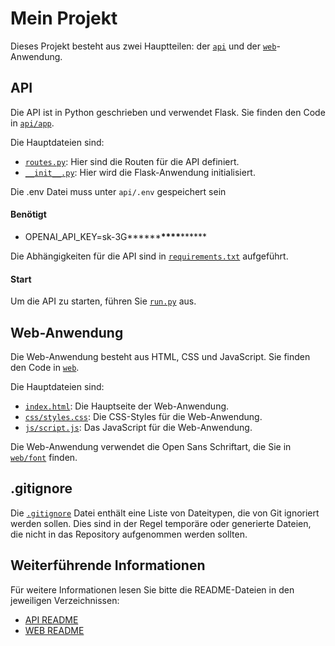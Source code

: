 # Mein Projekt

Dieses Projekt besteht aus zwei Hauptteilen: der [`api`](api 'api') und der [`web`](web 'web')-Anwendung.

## API

Die API ist in Python geschrieben und verwendet Flask. Sie finden den Code in [`api/app`](api/app 'api/app').

Die Hauptdateien sind:

-   [`routes.py`](api/app/routes.py 'api/app/routes.py'): Hier sind die Routen für die API definiert.
-   [`__init__.py`](api/app/__init__.py 'api/app/__init__.py'): Hier wird die Flask-Anwendung initialisiert.

Die .env Datei muss unter `api/.env` gespeichert sein

#### Benötigt

-   OPENAI_API_KEY=sk-3G**\*\*\*\***\*\*\*\***\*\*\*\***

Die Abhängigkeiten für die API sind in [`requirements.txt`](api/requirements.txt 'api/requirements.txt') aufgeführt.

#### Start

Um die API zu starten, führen Sie [`run.py`](api/run.py 'api/run.py') aus.

## Web-Anwendung

Die Web-Anwendung besteht aus HTML, CSS und JavaScript. Sie finden den Code in [`web`](web 'web').

Die Hauptdateien sind:

-   [`index.html`](index.html 'web/index.html'): Die Hauptseite der Web-Anwendung.
-   [`css/styles.css`](styles.cs 'web/css/styles.css'): Die CSS-Styles für die Web-Anwendung.
-   [`js/script.js`](script.js 'web/js/script.js'): Das JavaScript für die Web-Anwendung.

Die Web-Anwendung verwendet die Open Sans Schriftart, die Sie in [`web/font`](web/font 'web/font') finden.

## .gitignore

Die [`.gitignore`](.gitignore '.gitignore') Datei enthält eine Liste von Dateitypen, die von Git ignoriert werden sollen. Dies sind in der Regel temporäre oder generierte Dateien, die nicht in das Repository aufgenommen werden sollten.

## Weiterführende Informationen

Für weitere Informationen lesen Sie bitte die README-Dateien in den jeweiligen Verzeichnissen:

-   [API README](api/README.md 'api/README.md')
-   [WEB README](web/README.md 'web/README.md')
